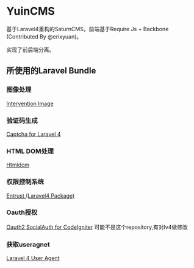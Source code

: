 YuinCMS
========

基于Laravel4重构的SaturnCMS，前端基于Require Js + Backbone (Contributed By @erixyuan)。

实现了前后端分离。


## 所使用的Laravel Bundle

### 图像处理
[Intervention Image](https://github.com/Intervention/image)

### 验证码生成
[Captcha for Laravel 4](https://github.com/mewebstudio/captcha)

### HTML DOM处理
[Htmldom](https://github.com/yangqi/Htmldom)

### 权限控制系统
[Entrust (Laravel4 Package)](https://github.com/Zizaco/entrust)

### Oauth授权
[Oauth2 SocialAuth for CodeIgniter](https://github.com/chekun/Oauth2-SocialAuth-for-CodeIgniter)
可能不是这个repository,有对lv4做修改

### 获取useragnet
[Laravel 4 User Agent](https://github.com/jenssegers/Laravel-Agent)
